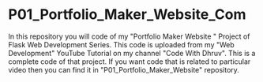 # P01_Portfolio_Maker_Website_Com
In this repository you will code of my "Portfolio Maker Website " Project of Flask Web Development Series. This code is uploaded from my "Web Development" YouTube Tutorial on my channel "Code With Dhruv". This is a complete code of that project. If you want code that is related to particular video then you can find it in "P01_Portfolio_Maker_Website" repository.
